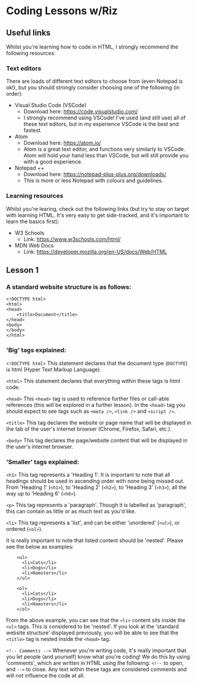 # Coding Lessons w/Riz


## Useful links
Whilst you're learning how to code in HTML, I strongly recommend the following resources:

### Text editors

There are loads of different text editors to choose from (even Notepad is ok!), but you should strongly consider choosing one of the following (in order):

* Visual Studio Code (VSCode)
  - Download here: https://code.visualstudio.com/
  - I strongly recommend using VSCode! I've used (and still use) all of these text editors, but in my experience VSCode is the best and fastest.
* Atom
  - Download here: https://atom.io/
  - Atom is a great text editor, and functions very similarly to VSCode. Atom will hold your hand less than VSCode, but will still provide you with a good experience.
* Notepad ++
  - Download here: https://notepad-plus-plus.org/downloads/
  - This is more or less Notepad with colours and guidelines.

### Learning resources

Whilst you're learing, check out the following links (but try to stay on target with learning HTML. It's very easy to get side-tracked, and it's important to learn the basics first):

* W3 Schools
  - Link: https://www.w3schools.com/html/
* MDN Web Docs
  - Link: https://developer.mozilla.org/en-US/docs/Web/HTML

## Lesson 1

### A standard website structure is as follows:
```
<!DOCTYPE html>
<html>
<head>
    <title>Document</title>
</head>
<body>
</body>
</html>
```
### 'Big' tags explained:

```<!DOCTYPE html>```
This statement declares that the document type (```DOCTYPE```) is html (Hyper Text Markup Language).

```<html>```
This statement declares that everything within these tags is html code.

```<head>```
This ```<head>``` tag is used to reference further files or call-able references (this will be explored in a further lesson). In the ```<head>``` tag you should expect to see tags such as ```<meta />```, ```<link />``` and ```<script />```.

```<title>```
This tag declares the website or page name that will be displayed in the tab of the user's internet browser (Chrome, Firefox, Safari, etc.).

```<body>```
This tag declares the page/website content that will be displayed in the user's internet browser.

### 'Smaller' tags explained:

```<h1>```
This tag represents a 'Heading 1'. It is important to note that all headings should be used in ascending order with none being missed out. From 'Heading 1' (```<h1>```), to 'Heading 2' (```<h2>```), to 'Heading 3' (```<h3>```), all the way up to 'Heading 6' (```<h6>```). 

```<p>```
This tag represents a 'paragraph'. Though it is labelled as 'paragraph', this can contain as little or as much text as you'd like.

```<li>```
This tag represents a 'list', and can be either 'unordered' (```<ul>```), or ordered (```<ol>```).

It is really important to note that listed content should be 'nested'. Please see the below as examples:

```
    <ul>
      <li>Cats</li>
      <li>Dogs</li>
      <li>Hamsters</li>
    </ul>
    
    <ol>
      <li>Cats</li>
      <li>Dogs</li>
      <li>Hamsters</li>
    </ol>
```
From the above example, you can see that the ```<li>``` content sits inside the ```<ul>``` tags. This is considered to be 'nested'. If you look at the 'standard website structure' displayed previously, you will be able to see that the ```<title>``` tag is nested inside the ```<head>``` tag.

```<!-- Comments -->```
Whenever you're writing code, it's really important that you let people (and yourself) know what you're coding! We do this by using 'comments', which are written in HTML using the following: ```<!--``` to open, and ```-->``` to close. Any text within these tags are considered comments and will not influence the code at all.
